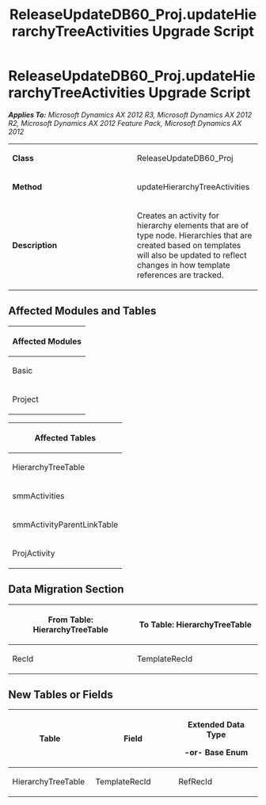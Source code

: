 ﻿---
title: ReleaseUpdateDB60_Proj.updateHierarchyTreeActivities Upgrade Script
TOCTitle: ReleaseUpdateDB60_Proj.updateHierarchyTreeActivities Upgrade Script
ms:assetid: 39d50b2d-e4b4-08bc-75ac-b6d8ccbeece2
ms:mtpsurl: https://msdn.microsoft.com/en-us/library/JJ685246(v=AX.60)
ms:contentKeyID: 49707698
ms.date: 05/18/2015
mtps_version: v=AX.60
---

# ReleaseUpdateDB60\_Proj.updateHierarchyTreeActivities Upgrade Script 


_**Applies To:** Microsoft Dynamics AX 2012 R3, Microsoft Dynamics AX 2012 R2, Microsoft Dynamics AX 2012 Feature Pack, Microsoft Dynamics AX 2012_

<table>
<colgroup>
<col style="width: 50%" />
<col style="width: 50%" />
</colgroup>
<tbody>
<tr class="odd">
<td><p><strong>Class</strong></p></td>
<td><p>ReleaseUpdateDB60_Proj</p></td>
</tr>
<tr class="even">
<td><p><strong>Method</strong></p></td>
<td><p>updateHierarchyTreeActivities</p></td>
</tr>
<tr class="odd">
<td><p><strong>Description</strong></p></td>
<td><p>Creates an activity for hierarchy elements that are of type node. Hierarchies that are created based on templates will also be updated to reflect changes in how template references are tracked.</p></td>
</tr>
</tbody>
</table>


## Affected Modules and Tables

<table>
<colgroup>
<col style="width: 100%" />
</colgroup>
<thead>
<tr class="header">
<th><p>Affected Modules</p></th>
</tr>
</thead>
<tbody>
<tr class="odd">
<td><p>Basic</p></td>
</tr>
<tr class="even">
<td><p>Project</p></td>
</tr>
</tbody>
</table>


<table>
<colgroup>
<col style="width: 100%" />
</colgroup>
<thead>
<tr class="header">
<th><p>Affected Tables</p></th>
</tr>
</thead>
<tbody>
<tr class="odd">
<td><p>HierarchyTreeTable</p></td>
</tr>
<tr class="even">
<td><p>smmActivities</p></td>
</tr>
<tr class="odd">
<td><p>smmActivityParentLinkTable</p></td>
</tr>
<tr class="even">
<td><p>ProjActivity</p></td>
</tr>
</tbody>
</table>


## Data Migration Section

<table>
<colgroup>
<col style="width: 50%" />
<col style="width: 50%" />
</colgroup>
<thead>
<tr class="header">
<th><p>From Table: HierarchyTreeTable</p></th>
<th><p>To Table: HierarchyTreeTable</p></th>
</tr>
</thead>
<tbody>
<tr class="odd">
<td><p>RecId</p></td>
<td><p>TemplateRecId</p></td>
</tr>
</tbody>
</table>


## New Tables or Fields

<table>
<colgroup>
<col style="width: 33%" />
<col style="width: 33%" />
<col style="width: 33%" />
</colgroup>
<thead>
<tr class="header">
<th><p>Table</p></th>
<th><p>Field</p></th>
<th><p>Extended Data Type</p>
<p>-or- Base Enum</p></th>
</tr>
</thead>
<tbody>
<tr class="odd">
<td><p>HierarchyTreeTable</p></td>
<td><p>TemplateRecId</p></td>
<td><p>RefRecId</p></td>
</tr>
</tbody>
</table>

  


